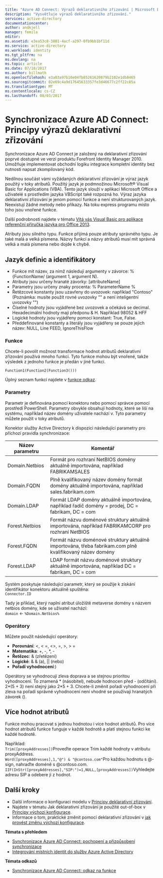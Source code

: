 ```yaml
---
title: "Azure AD Connect: Výrazů deklarativního zřizování | Microsoft Docs"
description: "Vysvětluje výrazů deklarativního zřizování."
services: active-directory
documentationcenter: 
author: andkjell
manager: femila
editor: 
ms.assetid: e3ea53c8-3801-4acf-a297-0fb9bb1bf11d
ms.service: active-directory
ms.workload: identity
ms.tgt_pltfrm: na
ms.devlang: na
ms.topic: article
ms.date: 07/18/2017
ms.author: billmath
ms.openlocfilehash: e3a03a97b10e04fb85261620879b2102e1db8465
ms.sourcegitcommit: 02e69c4a9d17645633357fe3d46677c2ff22c85a
ms.translationtype: MT
ms.contentlocale: cs-CZ
ms.lasthandoff: 08/03/2017
---
```

# <a name="azure-ad-connect-sync-understanding-declarative-provisioning-expressions"></a>Synchronizace Azure AD Connect: Principy výrazů deklarativní zřizování
Synchronizace Azure AD Connect je založený na deklarativní zřizování poprvé dostupné ve verzi produktu Forefront Identity Manager 2010. Umožňuje implementovat obchodní logiku integrace kompletní identity bez nutnosti napsat zkompilovaný kód.

Nedílnou součást vámi vyžádaných deklarativní zřizování je výraz jazyk použitý v toky atributů. Použitý jazyk je podmnožinou Microsoft® Visual Basic for Applications (VBA). Tento jazyk slouží v aplikaci Microsoft Office a uživatelé s prostředím jazyka VBScript také rozpozná ho. Výraz jazyka deklarativní zřizování je jenom pomocí funkce a není strukturovaných jazyk. Neexistují žádné metody nebo příkazy. Na toku express programu místo toho jsou vnořené funkce.

Další podrobnosti najdete v tématu [Vítá vás Visual Basic pro aplikace referenční příručka jazyka pro Office 2013](https://msdn.microsoft.com/library/gg264383.aspx).

Atributy jsou silného typu. Funkce přijímá pouze atributy správného typu. Je také malá a velká písmena. Názvy funkcí a názvy atributů musí mít správná velká a malá písmena nebo dojde k chybě.

## <a name="language-definitions-and-identifiers"></a>Jazyk definic a identifikátory
* Funkce mít název, za nímž následují argumenty v závorce: %{FunctionName/ (argument 1, argument N).
* Atributy jsou určeny hranaté závorky: [attributeName]
* Parametry jsou určeny znaky procenta: % ParameterName %
* Řetězcové konstanty jsou uzavřeny do uvozovek: například "Contoso" (Poznámka: musíte použít rovné uvozovky "" a není inteligentní uvozovky "")
* Číselné hodnoty jsou vyjádřené bez uvozovek a očekává se decimal. Hexadecimální hodnoty mají předponu & H. Například 98052 & HFF
* Logické hodnoty jsou vyjádřeny pomocí konstant: True, False.
* Předdefinované konstanty a literály jsou vyjádřeny se pouze jejich název: NULL, Line FEED, IgnoreThisFlow

### <a name="functions"></a>Funkce
Chcete-li povolit možnost transformace hodnot atributů deklarativní zřizování používá mnoho funkcí. Tyto funkce mohou být vnořené, takže výsledek z jednoho funkce je předán v jiné funkci.

`Function1(Function2(Function3()))`

Úplný seznam funkcí najdete v [funkce odkaz](active-directory-aadconnectsync-functions-reference.md).

### <a name="parameters"></a>Parametry
Parametr je definována pomocí konektoru nebo pomocí správce pomocí prostředí PowerShell. Parametry obvykle obsahují hodnoty, které se liší na systému, například název domény uživatele nachází v. Tyto parametry můžete použít v toky atributů.

Konektor služby Active Directory k dispozici následující parametry pro příchozí pravidla synchronizace:

| Název parametru | Komentář |
| --- | --- |
| Domain.Netbios |Formát pro rozhraní NetBIOS domény aktuálně importována, například FABRIKAMSALES |
| Domain.FQDN |Plně kvalifikovaný název domény formát domény aktuálně importována, například sales.fabrikam.com |
| Domain.LDAP |Formát LDAP domény aktuálně importována, například řadič domény = prodej, DC = fabrikam, DC = com |
| Forest.Netbios |Formát názvu doménové struktury aktuálně importována, například FABRIKAMCORP pro rozhraní NetBIOS |
| Forest.FQDN |Formát názvu doménové struktury aktuálně importována, třeba fabrikam.com plně kvalifikovaný název domény |
| Forest.LDAP |LDAP formát názvu doménové struktury aktuálně importována, například DC = fabrikam, DC = com |

Systém poskytuje následující parametr, který se použije k získání identifikátor konektoru aktuálně spuštěna:  
`Connector.ID`

Tady je příklad, který naplní atribut úložiště metaverse domény s názvem netbios domény, kde se uživatel nachází:  
`domain` <- `%Domain.Netbios%`

### <a name="operators"></a>Operátory
Můžete použít následující operátory:

* **Porovnání**: <, < =, <>, =, >, > =
* **Matematika**: +, -, \*, -
* **Řetězec**: & (zřetězení)
* **Logické**: & & (a), || (nebo)
* **Pořadí vyhodnocení**:)

Operátory se vyhodnocují zleva doprava a se stejnou prioritou vyhodnocení. To znamená \* (násobitel), nebude hodnocen před - (odčítání). 2\*(5 + 3) není stejný jako 2\*5 + 3. Chcete-li změnit pořadí vyhodnocení při zleva na pořadí správné vyhodnocení není vhodné se používají hranatých závorek ().

## <a name="multi-valued-attributes"></a>Více hodnot atributů
Funkce mohou pracovat s jednou hodnotou i více hodnot atributů. Pro více hodnot atributů funkce funguje v každé hodnotě a platí stejnou funkci ke každé hodnotě.

Například:  
`Trim([proxyAddresses])`Proveďte operace Trim každé hodnoty v atributu proxyAddress.  
`Word([proxyAddresses],1,"@") & "@contoso.com"`Pro každou hodnotu s @-sign, nahraďte doméně s @contoso.com.  
`IIF(InStr([proxyAddresses],"SIP:")=1,NULL,[proxyAddresses])`Vyhledejte adresu SIP a odebere ji z hodnot.

## <a name="next-steps"></a>Další kroky
* Další informace o konfiguraci modelu v [Principy deklarativní zřizování](active-directory-aadconnectsync-understanding-declarative-provisioning.md).
* Najdete v tématu Jak deklarativní zřizování je použité out-of-box v [Principy výchozí konfigurace](active-directory-aadconnectsync-understanding-default-configuration.md).
* Informace o tom, praktické změnit pomocí deklarativní zřizování v [jak provést změnu výchozí konfigurace](active-directory-aadconnectsync-change-the-configuration.md).

**Témata s přehledem**

* [Synchronizace Azure AD Connect: pochopení a přizpůsobení synchronizace](active-directory-aadconnectsync-whatis.md)
* [Integrování místních identit do služby Azure Active Directory](active-directory-aadconnect.md)

**Témata odkazů**

* [Synchronizace Azure AD Connect: odkaz na funkce](active-directory-aadconnectsync-functions-reference.md)

